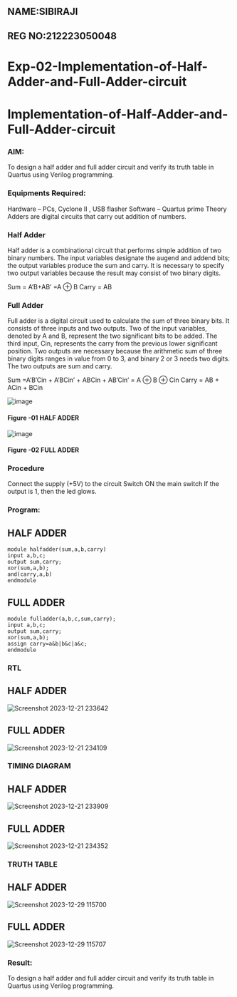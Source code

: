 ## NAME:SIBIRAJI
## REG NO:212223050048

# Exp-02-Implementation-of-Half-Adder-and-Full-Adder-circuit

# Implementation-of-Half-Adder-and-Full-Adder-circuit
### AIM:
To design a half adder and full adder circuit and verify its truth table in Quartus using Verilog programming.

### Equipments Required:
Hardware – PCs, Cyclone II , USB flasher
Software – Quartus prime
Theory
Adders are digital circuits that carry out addition of numbers.

### Half Adder
Half adder is a combinational circuit that performs simple addition of two binary numbers. The input variables designate the augend and addend bits; the output variables produce the sum and carry. It is necessary to specify two output variables because the result may consist of two binary digits.

Sum = A’B+AB’ =A ⊕ B Carry = AB

### Full Adder
Full adder is a digital circuit used to calculate the sum of three binary bits. It consists of three inputs and two outputs. Two of the input variables, denoted by A and B, represent the two significant bits to be added. The third input, Cin, represents the carry from the previous lower significant position. Two outputs are necessary because the arithmetic sum of three binary digits ranges in value from 0 to 3, and binary 2 or 3 needs two digits. The two outputs are sum and carry.

Sum =A’B’Cin + A’BCin’ + ABCin + AB’Cin’ = A ⊕ B ⊕ Cin Carry = AB + ACin + BCin

 ![image](https://user-images.githubusercontent.com/36288975/163552156-a13e5a56-c638-4110-97d9-8896907c8d25.png)

#### Figure -01 HALF ADDER 


![image](https://user-images.githubusercontent.com/36288975/163552057-b3547877-6d07-45b4-b7e0-bcfebfad9e1d.png)

#### Figure -02 FULL ADDER 

### Procedure

Connect the supply (+5V) to the circuit
Switch ON the main switch
If the output is 1, then the led glows.

### Program:

## HALF ADDER
~~~
module halfadder(sum,a,b,carry)
input a,b,c;
output sum,carry;
xor(sum,a,b);
and(carry,a,b)
endmodule
~~~

## FULL ADDER
~~~
module fulladder(a,b,c,sum,carry);
input a,b,c;
output sum,carry;
xor(sum,a,b);
assign carry=a&b|b&c|a&c;
endmodule
~~~

### RTL
## HALF ADDER
![Screenshot 2023-12-21 233642](https://github.com/vasanthkumarch/Exp-02-Implementation-of-Half-Adder-and-Full-Adder-circuit/assets/154588445/25e1c0c5-659e-40d1-aa3c-ff69195c91c2)
## FULL ADDER
![Screenshot 2023-12-21 234109](https://github.com/vasanthkumarch/Exp-02-Implementation-of-Half-Adder-and-Full-Adder-circuit/assets/154588445/16850b8b-b4a2-4aeb-bd8f-331e935fef7c)

### TIMING DIAGRAM
## HALF ADDER
![Screenshot 2023-12-21 233909](https://github.com/vasanthkumarch/Exp-02-Implementation-of-Half-Adder-and-Full-Adder-circuit/assets/154588445/198863db-2433-4208-9f5a-d64a4959cdd0)
## FULL ADDER
![Screenshot 2023-12-21 234352](https://github.com/vasanthkumarch/Exp-02-Implementation-of-Half-Adder-and-Full-Adder-circuit/assets/154588445/25f0ba6d-138e-4957-bd1b-7a147a0a09bb)

### TRUTH TABLE 
## HALF ADDER
![Screenshot 2023-12-29 115700](https://github.com/vasanthkumarch/Exp-02-Implementation-of-Half-Adder-and-Full-Adder-circuit/assets/154588445/4071574b-1bfe-4279-baa8-4edd6b010e32)

## FULL ADDER
![Screenshot 2023-12-29 115707](https://github.com/vasanthkumarch/Exp-02-Implementation-of-Half-Adder-and-Full-Adder-circuit/assets/154588445/63569a5a-feca-421f-9df0-a1265886ed64)

### Result:
To design a half adder and full adder circuit and verify its truth table in Quartus using Verilog programming.
